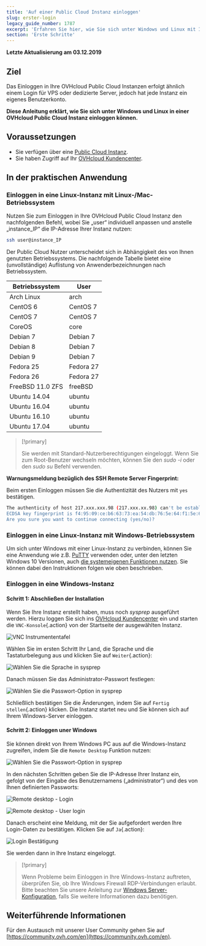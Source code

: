 ```yaml
---
title: 'Auf einer Public Cloud Instanz einloggen'
slug: erster-login
legacy_guide_number: 1787
excerpt: 'Erfahren Sie hier, wie Sie sich unter Windows und Linux mit Ihren Public Cloud Instanzen verbinden'
section: 'Erste Schritte'
---
```


**Letzte Aktualisierung am 03.12.2019**

## Ziel

Das Einloggen in Ihre OVHcloud Public Cloud Instanzen erfolgt ähnlich einem Login für VPS oder dedizierte Server, jedoch hat jede Instanz ein eigenes Benutzerkonto.

**Diese Anleitung erklärt, wie Sie sich unter Windows und Linux in einer OVHcloud Public Cloud Instanz einloggen können.**

## Voraussetzungen

- Sie verfügen über eine [Public Cloud Instanz](https://www.ovhcloud.com/de/public-cloud).
- Sie haben Zugriff auf Ihr [OVHcloud Kundencenter](https://www.ovh.com/auth/?action=gotomanager&from=https://www.ovh.de/&ovhSubsidiary=de).


## In der praktischen Anwendung

### Einloggen in eine Linux-Instanz mit Linux-/Mac-Betriebssystem

Nutzen Sie zum Einloggen in Ihre OVHcloud Public Cloud Instanz den nachfolgenden Befehl, wobei Sie „user“ individuell anpassen und anstelle „instance_IP“ die IP-Adresse Ihrer Instanz nutzen: 

```sh
ssh user@instance_IP
```

Der Public Cloud Nutzer unterscheidet sich in Abhängigkeit des von Ihnen genutzten Betriebssystems. Die nachfolgende Tabelle bietet eine (unvollständige) Auflistung von Anwenderbezeichnungen nach Betriebssystem.

|Betriebssystem|User|
|---|---|
|Arch Linux|arch|
|CentOS 6|CentOS 7|
|CentOS 7|CentOS 7|
|CoreOS|core|
|Debian 7|Debian 7|
|Debian 8|Debian 7|
|Debian 9|Debian 7|
|Fedora 25|Fedora 27|
|Fedora 26|Fedora 27|
|FreeBSD 11.0 ZFS|freeBSD|
|Ubuntu 14.04|ubuntu|
|Ubuntu 16.04|ubuntu|
|Ubuntu 16.10|ubuntu|
|Ubuntu 17.04|ubuntu|

> [!primary]
>
> Sie werden mit Standard-Nutzerberechtigungen eingeloggt. Wenn Sie zum Root-Benutzer wechseln möchten, können Sie den _sudo -i_ oder den _sudo su_ Befehl verwenden.
>


**Warnungsmeldung bezüglich des SSH Remote Server Fingerprint:**

Beim ersten Einloggen müssen Sie die Authentizität des Nutzers mit `yes` bestätigen.

```sh
The authenticity of host 217.xxx.xxx.98 (217.xxx.xx.98) can't be established.
ECDSA key fingerprint is f4:95:09:ce:b6:63:73:ea:54:db:76:5e:64:f1:5e:6d.
Are you sure you want to continue connecting (yes/no)?
```


### Einloggen in eine Linux-Instanz mit Windows-Betriebssystem

Um sich unter Windows mit einer Linux-Instanz zu verbinden, können Sie eine Anwendung wie z.B. [PuTTY](https://www.putty.org) verwenden oder, unter den letzten Windows 10 Versionen, auch [die systemeigenen Funktionen nutzen](https://docs.microsoft.com/en-us/windows/wsl/about). Sie können dabei den Instruktionen folgen wie oben beschrieben.


### Einloggen in eine Windows-Instanz

#### Schritt 1: Abschließen der Installation

Wenn Sie Ihre Instanz erstellt haben, muss noch _sysprep_ ausgeführt werden. Hierzu loggen Sie sich ins [OVHcloud Kundencenter](https://www.ovh.com/auth/?action=gotomanager&from=https://www.ovh.de/&ovhSubsidiary=de) ein und starten die `VNC-Konsole`{.action} von der Startseite der ausgewählten Instanz.

![VNC Instrumententafel](images/vnc_console.png)

Wählen Sie im ersten Schritt Ihr Land, die Sprache und die Tastaturbelegung aus und klicken Sie auf `Weiter`{.action}:

![Wählen Sie die Sprache in sysprep](images/sysprep_first_step.png)

Danach müssen Sie das Administrator-Passwort festlegen:

![Wählen Sie die Passwort-Option in  sysprep](images/sysprep_password.png)

Schließlich bestätigen Sie die Änderungen, indem Sie auf `Fertig stellen`{.action} klicken. Die Instanz startet neu und Sie können sich auf Ihrem Windows-Server einloggen. 


#### Schritt 2: Einloggen uner Windows

Sie können direkt von Ihrem Windows PC aus auf die Windows-Instanz zugreifen, indem Sie die `Remote Desktop` Funktion nutzen:

![Wählen Sie die Passwort-Option in  sysprep](images/remote_desktop.png)

In den nächsten Schritten geben Sie die IP-Adresse Ihrer Instanz ein, gefolgt von der Eingabe des Benutzernamens („administrator“) und des von Ihnen definierten Passworts: 

![Remote desktop - Login](images/remote_desktop_connection_IP.png)

![Remote desktop - User login](images/remote_desktop_connection_user.png)

Danach erscheint eine Meldung, mit der Sie aufgefordert werden Ihre Login-Daten zu bestätigen. Klicken Sie auf `Ja`{.action}:

![Login Bestätigung](images/connection_validation.png)

Sie werden dann in Ihre Instanz eingeloggt.

> [!primary]
>
> Wenn Probleme beim Einloggen in Ihre Windows-Instanz auftreten, überprüfen Sie, ob Ihre Windows Firewall RDP-Verbindungen erlaubt. Bitte beachten Sie unsere Anleitung zur [Windows Server-Konfiguration](../../vps/windows-first-config), falls Sie weitere Informationen dazu benötigen.
> 


## Weiterführende Informationen

Für den Austausch mit unserer User Community gehen Sie auf [https://community.ovh.com/en](https://community.ovh.com/en).
